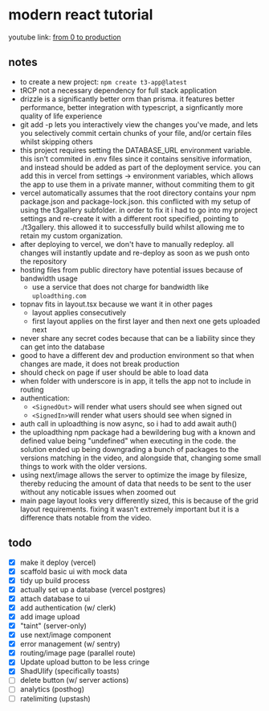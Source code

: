 # modern react tutorial

youtube link: [from 0 to production](https://www.youtube.com/watch?v=d5x0JCZbAJs)

## notes

- to create a new project: ``npm create t3-app@latest``
- tRCP not a necessary dependency for full stack application
- drizzle is a significantly better orm than prisma. it features better performance, better integration with typescript, a signficantly more quality of life experience
- git add -p lets you interactively view the changes you've made, and lets you selectively commit certain chunks of your file, and/or certain files whilst skipping others
- this project requires setting the DATABASE_URL environment variable. this isn't commited in .env files since it contains sensitive information, and instead should be added as part of the deployment service. you can add this in vercel from settings -> environment variables, which allows the app to use them in a private manner, without commiting them to git
- vercel automatically assumes that the root directory contains your npm package.json and package-lock.json. this conflicted with my setup of using the t3gallery subfolder. in order to fix it i had to go into my project settings and re-create it with a different root specified, pointing to ./t3gallery. this allowed it to successfully build whilst allowing me to retain my custom organization.
- after deploying to vercel, we don't have to manually redeploy. all changes will instantly update and re-deploy as soon as we push onto the repository
- hosting files from public directory have potential issues because of bandwidth usage
  - use a service that does not charge for bandwidth like ``uploadthing.com``
- topnav fits in layout.tsx because we want it in other pages
  - layout applies consecutively
  - first layout applies on the first layer and then next one gets uploaded next
- never share any secret codes because that can be a liability since they can get into the database
- good to have a different dev and production environment so that when changes are made, it does not break production
- should check on page if user should be able to load data
- when folder with underscore is in app, it tells the app not to include in routing
- authentication:
  - ``<SignedOut>`` will render what users should see when signed out
  - ``<SignedIn>``will render what users should see when signed in
- auth call in uploadthing is now async, so i had to add await auth()
- the uploadthing npm package had a bewildering bug with a known and defined value being "undefined" when executing in the code. the solution ended up being downgrading a bunch of packages to the versions matching in the video, and alongside that, changing some small things to work with the older versions.
- using next/image allows the server to optimize the image by filesize, thereby reducing the amount of data that needs to be sent to the user without any noticable issues when zoomed out
- main page layout looks very differently sized, this is because of the grid layout requirements. fixing it wasn't extremely important but it is a difference thats notable from the video.

## todo

- [X] make it deploy (vercel)
- [X] scaffold basic ui with mock data
- [X] tidy up build process
- [X] actually set up a database (vercel postgres)
- [X] attach database to ui
- [X] add authentication (w/ clerk)
- [X] add image upload
- [X] "taint" (server-only)
- [X] use next/image component
- [X] error management (w/ sentry)
- [X] routing/image page (parallel route)
- [X] Update upload button to be less cringe
- [X] ShadUIify (specifically toasts)
- [ ] delete button (w/ server actions)
- [ ] analytics (posthog)
- [ ] ratelimiting (upstash)
